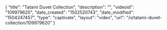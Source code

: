 {
    "title": "Tatami Duvet Collection",
    "description": "",
    "videoid": "109979620",
    "date_created": "1502520743",
    "date_modified": "1504247457",
    "type": "captivate",
    "layout": "video",
    "url": "\/v\/tatami-duvet-collection\/109979620"
}
